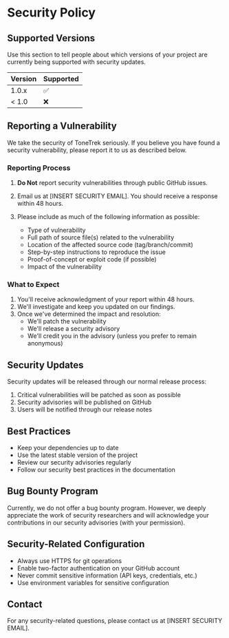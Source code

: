 # Security Policy

## Supported Versions

Use this section to tell people about which versions of your project are currently being supported with security updates.

| Version | Supported          |
| ------- | ------------------ |
| 1.0.x   | :white_check_mark: |
| < 1.0   | :x:                |

## Reporting a Vulnerability

We take the security of ToneTrek seriously. If you believe you have found a security vulnerability, please report it to us as described below.

### Reporting Process

1. **Do Not** report security vulnerabilities through public GitHub issues.

2. Email us at [INSERT SECURITY EMAIL]. You should receive a response within 48 hours.

3. Please include as much of the following information as possible:
   - Type of vulnerability
   - Full path of source file(s) related to the vulnerability
   - Location of the affected source code (tag/branch/commit)
   - Step-by-step instructions to reproduce the issue
   - Proof-of-concept or exploit code (if possible)
   - Impact of the vulnerability

### What to Expect

1. You'll receive acknowledgment of your report within 48 hours.
2. We'll investigate and keep you updated on our findings.
3. Once we've determined the impact and resolution:
   - We'll patch the vulnerability
   - We'll release a security advisory
   - We'll credit you in the advisory (unless you prefer to remain anonymous)

## Security Updates

Security updates will be released through our normal release process:

1. Critical vulnerabilities will be patched as soon as possible
2. Security advisories will be published on GitHub
3. Users will be notified through our release notes

## Best Practices

- Keep your dependencies up to date
- Use the latest stable version of the project
- Review our security advisories regularly
- Follow our security best practices in the documentation

## Bug Bounty Program

Currently, we do not offer a bug bounty program. However, we deeply appreciate the work of security researchers and will acknowledge your contributions in our security advisories (with your permission).

## Security-Related Configuration

- Always use HTTPS for git operations
- Enable two-factor authentication on your GitHub account
- Never commit sensitive information (API keys, credentials, etc.)
- Use environment variables for sensitive configuration

## Contact

For any security-related questions, please contact us at [INSERT SECURITY EMAIL].